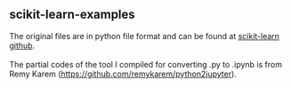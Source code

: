 ## scikit-learn-examples
The original files are in python file format and can be found at [scikit-learn github](https://github.com/scikit-learn/scikit-learn/tree/95d4f0841d57e8b5f6b2a570312e9d832e69debc).\
\
The partial codes of the tool I compiled for converting .py to .ipynb is from Remy Karem (https://github.com/remykarem/python2jupyter).
